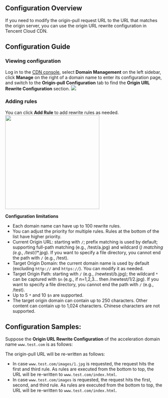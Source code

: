 ## Configuration Overview

If you need to modify the origin-pull request URL to the URL that matches the origin server, you can use the origin URL rewrite configuration in Tencent Cloud CDN.



## Configuration Guide

### Viewing configuration

Log in to the [CDN console](https://console.cloud.tencent.com/cdn), select **Domain Management** on the left sidebar, click **Manage** on the right of a domain name to enter its configuration page, and switch to the **Origin-pull Configuration** tab to find the **Origin URL Rewrite Configuration** section.
![](https://main.qcloudimg.com/raw/e6721b8c8d3ebcb9b5a27fb36e6c6782.png)



### Adding rules

You can click **Add Rule** to add rewrite rules as needed.
<img src="https://main.qcloudimg.com/raw/5f7d6907976fb0696f633af29321c99c.jpg" style="height:300px"/>


**Configuration limitations**

- Each domain name can have up to 100 rewrite rules.
- You can adjust the priority for multiple rules. Rules at the bottom of the list have higher priority.
- Current Origin URL: starting with `/`; prefix matching is used by default; supporting full-path matching (e.g., /test/a.jpg) and wildcard (*) matching (e.g., /test/*/*.jpg). If you want to specify a file directory, you cannot end the path with `/` (e.g., /test).
- Target Origin Domain: the current domain name is used by default (excluding `http://` and `https://`). You can modify it as needed.
- Target Origin Path: starting with `/` (e.g., /newtest/b.jpg); the wildcard `*` can be captured with `$n` (e.g., if n=1,2,3… then /newtest/$1/$2.jpg). If you want to specify a file directory, you cannot end the path with `/` (e.g., /test).
- Up to 5 `*` and 10 `$n` are supported.
- The target origin domain can contain up to 250 characters. Other content can contain up to 1,024 characters. Chinese characters are not supported.



## Configuration Samples:

Suppose the **Origin URL Rewrite Configuration** of the acceleration domain name `www.test.com` is as follows:


The origin-pull URL will be re-written as follows:
- In case `www.test.com/images/1.jpg` is requested, the request hits the first and third rule. As rules are executed from the bottom to top, the URL will be re-written to `www.test.com/index.html`.
- In case `www.test.com/images` is requested, the request hits the first, second, and third rule. As rules are executed from the bottom to top, the URL will be re-written to `www.test.com/index.html`.
